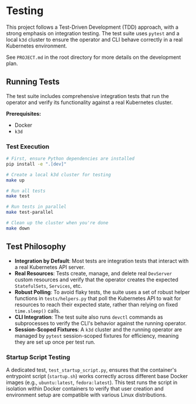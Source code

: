 # Testing

This project follows a Test-Driven Development (TDD) approach, with a strong emphasis on integration testing. The test suite uses `pytest` and a local `k3d` cluster to ensure the operator and CLI behave correctly in a real Kubernetes environment.

See `PROJECT.md` in the root directory for more details on the development plan.

## Running Tests

The test suite includes comprehensive integration tests that run the operator and verify its functionality against a real Kubernetes cluster.

**Prerequisites:**

-   Docker
-   `k3d`

### Test Execution

```bash
# First, ensure Python dependencies are installed
pip install -e ".[dev]"

# Create a local k3d cluster for testing
make up

# Run all tests
make test

# Run tests in parallel
make test-parallel

# Clean up the cluster when you're done
make down
```

## Test Philosophy

-   **Integration by Default**: Most tests are integration tests that interact with a real Kubernetes API server.
-   **Real Resources**: Tests create, manage, and delete real `DevServer` custom resources and verify that the operator creates the expected `StatefulSets`, `Services`, etc.
-   **Robust Polling**: To avoid flaky tests, the suite uses a set of robust helper functions in `tests/helpers.py` that poll the Kubernetes API to wait for resources to reach their expected state, rather than relying on fixed `time.sleep()` calls.
-   **CLI Integration**: The test suite also runs `devctl` commands as subprocesses to verify the CLI's behavior against the running operator.
-   **Session-Scoped Fixtures**: A `k3d` cluster and the running operator are managed by `pytest` session-scoped fixtures for efficiency, meaning they are set up once per test run.

### Startup Script Testing

A dedicated test, `test_startup_script.py`, ensures that the container's entrypoint script (`startup.sh`) works correctly across different base Docker images (e.g., `ubuntu:latest`, `fedora:latest`). This test runs the script in isolation within Docker containers to verify that user creation and environment setup are compatible with various Linux distributions.
